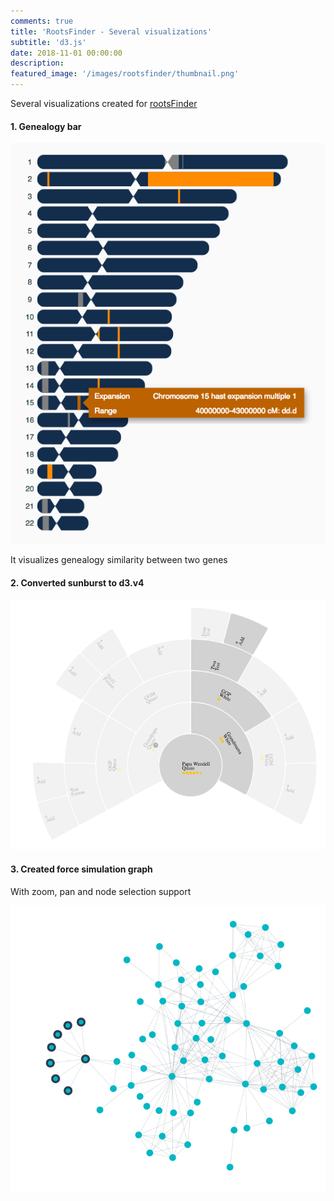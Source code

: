 ```yaml
---
comments: true
title: 'RootsFinder - Several visualizations'
subtitle: 'd3.js'
date: 2018-11-01 00:00:00
description: 
featured_image: '/images/rootsfinder/thumbnail.png'
---
```



Several visualizations created for [rootsFinder](https://www.rootsfinder.com/)




#### 1.   Genealogy bar
![](/images/rootsfinder/thumbnail.png)

It visualizes genealogy similarity between two genes

#### 2.  Converted sunburst to d3.v4
![](/images/rootsfinder/sunburst.png)



#### 3.  Created force simulation graph 

 With zoom, pan and node selection support

 ![](/images/rootsfinder/force.png)

